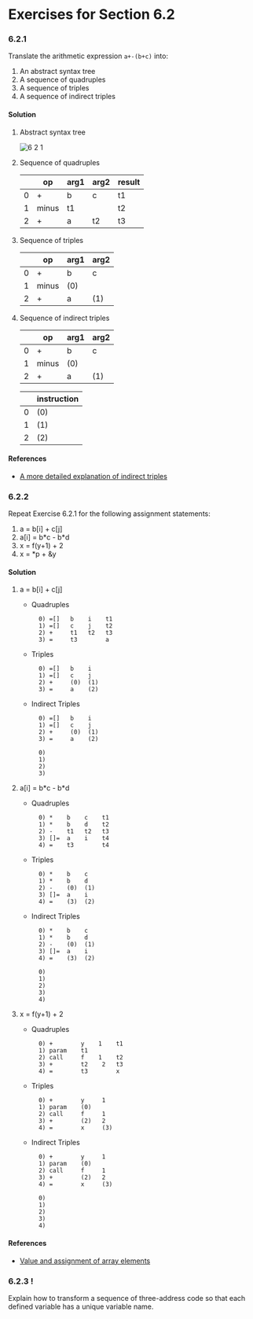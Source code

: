 # Exercises for Section 6.2

### 6.2.1

Translate the arithmetic expression `a+-(b+c)` into:

1. An abstract syntax tree
2. A sequence of quadruples
3. A sequence of triples
4. A sequence of indirect triples

#### Solution

1. Abstract syntax tree

    ![6 2 1](https://f.cloud.github.com/assets/340282/1062210/dae8e64c-1230-11e3-9518-a128ca9a4d45.gif)


2. Sequence of quadruples

    <table>
        <thead>
            <tr>
                <th></th>
                <th>op</th>
                <th>arg1</th>
                <th>arg2</th>
                <th>result</th>
            </tr>
        </thead>
        <tbody>
            <tr>
                <td>0</td>
                <td>+</td>
                <td>b</td>
                <td>c</td>
                <td>t1</td>
            </tr>
            <tr>
                <td>1</td>
                <td>minus</td>
                <td>t1</td>
                <td></td>
                <td>t2</td>
            </tr>
            <tr>
                <td>2</td>
                <td>+</td>
                <td>a</td>
                <td>t2</td>
                <td>t3</td>
            </tr>
        </tbody>
    </table>

3. Sequence of triples

    <table>
        <thead>
            <tr>
                <th></th>
                <th>op</th>
                <th>arg1</th>
                <th>arg2</th>
            </tr>
        </thead>
        <tbody>
            <tr>
                <td>0</td>
                <td>+</td>
                <td>b</td>
                <td>c</td>
            </tr>
            <tr>
                <td>1</td>
                <td>minus</td>
                <td>(0)</td>
                <td></td>
            </tr>
            <tr>
                <td>2</td>
                <td>+</td>
                <td>a</td>
                <td>(1)</td>
            </tr>
        </tbody>
    </table>

4. Sequence of indirect triples

    <table>
        <thead>
            <tr>
                <th></th>
                <th>op</th>
                <th>arg1</th>
                <th>arg2</th>
            </tr>
        </thead>
        <tbody>
            <tr>
                <td>0</td>
                <td>+</td>
                <td>b</td>
                <td>c</td>
            </tr>
            <tr>
                <td>1</td>
                <td>minus</td>
                <td>(0)</td>
                <td></td>
            </tr>
            <tr>
                <td>2</td>
                <td>+</td>
                <td>a</td>
                <td>(1)</td>
            </tr>
        </tbody>
    </table>
    
    <table>
        <thead>
            <tr>
                <th></th>
                <th>instruction</th>
            </tr>
        </thead>
        <tbody>
            <tr>
                <td>0</td>
                <td>(0)</td>
            </tr>
            <tr>
                <td>1</td>
                <td>(1)</td>
            </tr>
            <tr>
                <td>2</td>
                <td>(2)</td>
            </tr>
        </tbody>
    </table>

#### References

- [A more detailed explanation of indirect triples](http://jpkc.nwpu.edu.cn/jp2005/20/kcwz/wlkc/wlkc/05/5_3_2.htm)

### 6.2.2

Repeat Exercise 6.2.1 for the following assignment statements:

1. a = b[i] + c[j]
2. a[i] = b\*c - b\*d
3. x = f(y+1) + 2
4. x = \*p + &y

#### Solution

1. a = b[i] + c[j]

    - Quadruples
    
            0) =[]   b    i    t1
            1) =[]   c    j    t2
            2) +     t1   t2   t3
            3) =     t3        a  
    
    - Triples
    
            0) =[]   b    i
            1) =[]   c    j
            2) +     (0)  (1)
            3) =     a    (2)  
            
    - Indirect Triples
    
            0) =[]   b    i
            1) =[]   c    j
            2) +     (0)  (1)
            3) =     a    (2)  
            
            0) 
            1)
            2)
            3)
    
2. a[i] = b\*c - b\*d

    - Quadruples
    
            0) *    b    c    t1
            1) *    b    d    t2
            2) -    t1   t2   t3
            3) []=  a    i    t4
            4) =    t3        t4
            
    - Triples
    
            0) *    b    c
            1) *    b    d
            2) -    (0)  (1)
            3) []=  a    i
            4) =    (3)  (2)
            
    - Indirect Triples
     
            0) *    b    c
            1) *    b    d
            2) -    (0)  (1)
            3) []=  a    i
            4) =    (3)  (2)
            
            0)
            1)
            2)
            3)
            4)

3. x = f(y+1) + 2

    - Quadruples
    
            0) +        y    1    t1
            1) param    t1
            2) call     f    1    t2
            3) +        t2    2   t3
            4) =        t3        x

    - Triples

            0) +        y     1
            1) param    (0)
            2) call     f     1
            3) +        (2)   2
            4) =        x     (3)

    - Indirect Triples
    
            0) +        y     1
            1) param    (0)
            2) call     f     1
            3) +        (2)   2
            4) =        x     (3)
            
            0)
            1)
            2)
            3)
            4)

#### References

- [Value and assignment of array elements](http://www.mec.ac.in/resources/notes/notes/compiler/module5/intermediate.htm)

### 6.2.3 !

Explain how to transform a sequence of three-address code so that each defined variable has a unique variable name.